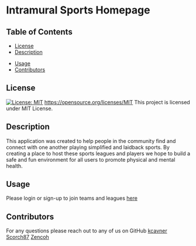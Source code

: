 # Intramural Sports Homepage

## Table of Contents
* [License](#license)
* [Description](#description)
<!-- * [Installation](#installation) -->
* [Usage](#usage)
* [Contributors](#contributors)


## License
[![License: MIT](https://img.shields.io/badge/License-MIT-yellow.svg)](https://opensource.org/licenses/MIT)
https://opensource.org/licenses/MIT
This project is licensed under MIT License.

## Description
This application was created to help people in the community find and connect with one another playing simplified and laidback sports. By creating a place to host these sports leagues and players we hope to build a safe and fun environment for all users to promote physical and mental health.
<!-- picture of webpage here -->

<!-- ## Installation
not sure if our project will be installable yet -->

## Usage
Please login or sign-up to join teams and leagues [here](https://ezleagues.herokuapp.com/)

## Contributors
For any questions please reach out to any of us on GitHub
[kcavner](https://github.com/kcavner)
[Scorch87](https://github.com/Scorch87)
[Zencoh](https://github.com/zencoh)
